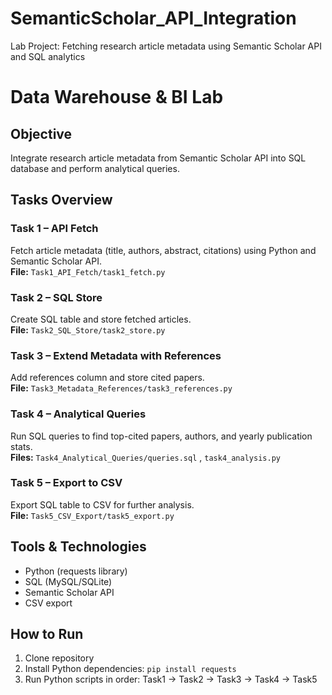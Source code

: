 # SemanticScholar_API_Integration
Lab Project: Fetching research article metadata using Semantic Scholar API and SQL analytics
# Data Warehouse & BI Lab

## Objective
Integrate research article metadata from Semantic Scholar API into SQL database and perform analytical queries.

## Tasks Overview
### Task 1 – API Fetch
Fetch article metadata (title, authors, abstract, citations) using Python and Semantic Scholar API.  
**File:** `Task1_API_Fetch/task1_fetch.py`

### Task 2 – SQL Store
Create SQL table and store fetched articles.  
**File:** `Task2_SQL_Store/task2_store.py`

### Task 3 – Extend Metadata with References
Add references column and store cited papers.  
**File:** `Task3_Metadata_References/task3_references.py`

### Task 4 – Analytical Queries
Run SQL queries to find top-cited papers, authors, and yearly publication stats.  
**Files:** `Task4_Analytical_Queries/queries.sql` , `task4_analysis.py`

### Task 5 – Export to CSV
Export SQL table to CSV for further analysis.  
**File:** `Task5_CSV_Export/task5_export.py`

## Tools & Technologies
- Python (requests library)
- SQL (MySQL/SQLite)
- Semantic Scholar API
- CSV export

## How to Run
1. Clone repository  
2. Install Python dependencies: `pip install requests`  
3. Run Python scripts in order: Task1 → Task2 → Task3 → Task4 → Task5
